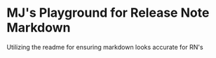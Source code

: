 # MJ's Playground for Release Note Markdown
Utilizing the readme for ensuring markdown looks accurate for RN's
